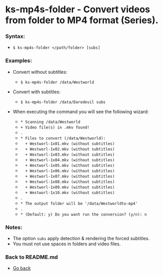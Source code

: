 ks-mp4s-folder - Convert videos from folder to MP4 format (Series).
===================================================================

### Syntax:

  * `$ ks-mp4s-folder </path/folder> [subs]`

### Examples:

  * Convert without subtitles:
  
    * `$ ks-mp4s-folder /data/Westworld`
    
  * Convert with subtitles:

    * `$ ks-mp4s-folder /data/Daredevil subs`
    
  * When executing the command you will see the following wizard:

    * `* Scanning /data/Westworld`
    * `+ Video file(s) in .mkv found!`
    * `.`
    * `* Files to convert (/data/Westworld):`
    * `  + Westworl-1x01.mkv (without subtitles)`
    * `  + Westworl-1x02.mkv (without subtitles)`
    * `  + Westworl-1x03.mkv (without subtitles)`
    * `  + Westworl-1x04.mkv (without subtitles)`
    * `  + Westworl-1x05.mkv (without subtitles)`
    * `  + Westworl-1x06.mkv (without subtitles)`
    * `  + Westworl-1x07.mkv (without subtitles)`
    * `  + Westworl-1x08.mkv (without subtitles)`
    * `  + Westworl-1x09.mkv (without subtitles)`
    * `  + Westworl-1x10.mkv (without subtitles)`
    * `.`
    * `* The output folder will be '/data/Westworldto-mp4'`
    * `.`
    * `* (Default: y) Do you want run the conversion? (y/n): n`
    
### Notes:

  * The option `subs` apply detection & rendering the forced subtitles.
  * You must not use spaces in folders and video files.
    
### Back to README.md
    
* [Go back](https://github.com/q3aql/ks-tools/blob/main/README.md)
  
